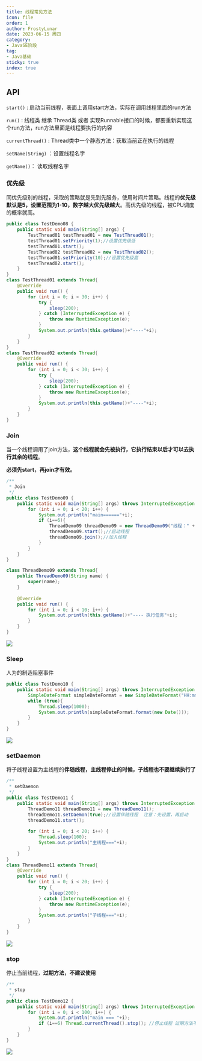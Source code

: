 ```yaml
---
title: 线程常见方法
icon: file
order: 1
author: FrostyLunar
date: 2023-06-15 周四
category:
- JavaSE阶段
tag:
- Java基础
sticky: true
index: true
---
```



## API

`start()` :  启动当前线程，表面上调用start方法，实际在调用线程里面的run方法

`run()` : 线程类 继承 Thread类 或者 实现Runnable接口的时候，都要重新实现这个run方法，run方法里面是线程要执行的内容

`currentThread()` : Thread类中一个静态方法：获取当前正在执行的线程

`setName(String)` ：设置线程名字

`getName()`： 读取线程名字

### 优先级

同优先级别的线程，采取的策略就是先到先服务，使用时间片策略。线程的**优先级默认是5，设置范围为1-10，数字越大优先级越大**。高优先级的线程，被CPU调度的概率就高。

```java
public class TestDemo08 {
	public static void main(String[] args) {
		TestThread01 testThread01 = new TestThread01();
		testThread01.setPriority(1);//设置优先级低
		testThread01.start();
		TestThread02 testThread02 = new TestThread02();
		testThread01.setPriority(10);//设置优先级高
		testThread02.start();
	}
}
class TestThread01 extends Thread{
	@Override
	public void run() {
		for (int i = 0; i < 30; i++) {
			try {
				sleep(200);
			} catch (InterruptedException e) {
				throw new RuntimeException(e);
			}
			System.out.println(this.getName()+"----"+i);
		}
	}
}
class TestThread02 extends Thread{
	@Override
	public void run() {
		for (int i = 0; i < 30; i++) {
			try {
				sleep(200);
			} catch (InterruptedException e) {
				throw new RuntimeException(e);
			}
			System.out.println(this.getName()+"----"+i);
		}
	}
}
```

### Join

当一个线程调用了join方法，**这个线程就会先被执行，它执行结束以后才可以去执行其余的线程**。

**必须先start，再join才有效。**

```java
/**
 * Join
 */
public class TestDemo09 {
	public static void main(String[] args) throws InterruptedException {
		for (int i = 0; i < 20; i++) {
			System.out.println("main======"+i);
			if (i==6){
				ThreadDemo09 threadDemo09 = new ThreadDemo09("线程：" + i);
				threadDemo09.start();//启动线程
				threadDemo09.join();//加入线程
			}
		}
	}
}

class ThreadDemo09 extends Thread{
	public ThreadDemo09(String name) {
		super(name);
	}
	
	@Override
	public void run() {
		for (int i = 0; i < 10; i++) {
			System.out.println(this.getName()+"---- 执行任务"+i);
		}
	}
}
```

![](./image/image_MyAD4HdSwt.png)

### Sleep

人为的制造阻塞事件

```java
public class TestDemo10 {
	public static void main(String[] args) throws InterruptedException {
		SimpleDateFormat simpleDateFormat = new SimpleDateFormat("HH:mm:ss");
		while (true){
			Thread.sleep(1000);
			System.out.println(simpleDateFormat.format(new Date()));
		}
	}
}
```

![](./image/image_T5heuT0PvF.png)

### setDaemon

将子线程设置为主线程的**伴随线程，主线程停止的时候，子线程也不要继续执行了**

```java
/**
 * setDaemon
 */
public class TestDemo11 {
	public static void main(String[] args) throws InterruptedException {
		ThreadDemo11 threadDemo11 = new ThreadDemo11();
		threadDemo11.setDaemon(true);//设置伴随线程  注意：先设置，再启动
		threadDemo11.start();
		
		for (int i = 0; i < 20; i++) {
			Thread.sleep(100);
			System.out.println("主线程==="+i);
		}
	}
}
class ThreadDemo11 extends Thread{
	@Override
	public void run() {
		for (int i = 0; i < 20; i++) {
			try {
				sleep(200);
			} catch (InterruptedException e) {
				throw new RuntimeException(e);
			}
			System.out.println("子线程==="+i);
		}
	}
}
```

![](./image/image_XjOhcy3ODo.png)

### stop

停止当前线程，**过期方法，不建议使用**

```java
/**
 * stop
 */
public class TestDemo12 {
	public static void main(String[] args) throws InterruptedException {
		for (int i = 0; i < 100; i++) {
			System.out.println("main === "+i);
			if (i==6) Thread.currentThread().stop(); //停止线程 过期方法不建议使用
		}
	}
}
```

![](./image/image_vYMGsjZ0XG.png)
